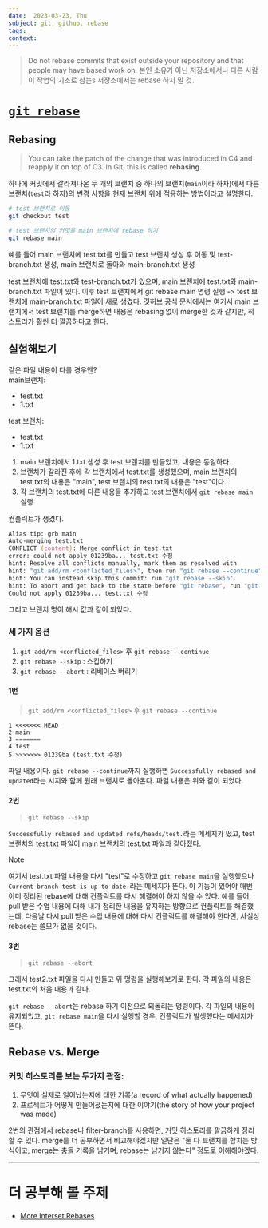 ```yaml
---
date:  2023-03-23, Thu
subject: git, github, rebase
tags: 
context: 
---
```

> Do not rebase commits that exist outside your repository and that people may have based work on. 본인 소유가 아닌 저장소에서나 다른 사람이 작업의 기초로 삼는s 저장소에서는 rebase 하지 말 것.

# [`git rebase`](https://git-scm.com/book/en/v2/Git-Branching-Rebasing)

## Rebasing
> You can take the patch of the change that was introduced in C4 and reapply it on top of C3. In Git, this is called **rebasing**.

하나에 커밋에서 갈라져나온 두 개의 브랜치 중 하나의 브랜치(`main`이라 하자)에서 다른 브랜치(`test`라 하자)의 변경 사항을 현재 브랜치 위에 적용하는 방법이라고 설명한다. 

```zsh
# test 브랜치로 이동
git checkout test

# test 브랜치의 커밋을 main 브랜치에 rebase 하기
git rebase main

```

예를 들어
main 브랜치에 test.txt를 만들고 test 브랜치 생성 후 이동 및 test-branch.txt 생성, main 브랜치로 돌아와 main-branch.txt 생성

test 브랜치에 test.txt와 test-branch.txt가 있으며, main 브랜치에 test.txt와 main-branch.txt 파일이 있다. 이후 test 브랜치에서 git rebase main 명령 실행 -> test 브랜치에 main-branch.txt 파일이 새로 생겼다. 깃허브 공식 문서에서는 여기서 main 브랜치에서 test 브랜치를 merge하면 내용은 rebasing 없이 merge한 것과 같지만, 히스토리가 훨씬 더 깔끔하다고 한다.

## 실험해보기
같은 파일 내용이 다를 경우엔?  
main브랜치:
- test.txt
- 1.txt

test 브랜치:
- test.txt
- 1.txt

1. main 브랜치에서 1.txt 생성 후 test 브랜치를 만들었고, 내용은 동일하다.
2. 브랜치가 갈라진 후에 각 브랜치에서 test.txt를 생성했으며, main 브랜치의 test.txt의 내용은 "main", test 브랜치의 test.txt의 내용은 "test"이다.
3. 각 브랜치의 test.txt에 다른 내용을 추가하고 test 브랜치에서 `git rebase main` 실행

컨플릭트가 생겼다.
```zsh
Alias tip: grb main
Auto-merging test.txt
CONFLICT (content): Merge conflict in test.txt
error: could not apply 01239ba... test.txt 수정
hint: Resolve all conflicts manually, mark them as resolved with
hint: "git add/rm <conflicted_files>", then run "git rebase --continue".
hint: You can instead skip this commit: run "git rebase --skip".
hint: To abort and get back to the state before "git rebase", run "git rebase --abort".
Could not apply 01239ba... test.txt 수정
```
그리고 브랜치 명이 해시 값과 같이 되었다.

### 세 가지 옵션
1. `git add/rm <conflicted_files>` 후 `git rebase --continue`
2. `git rebase --skip` : 스킵하기
3. `git rebase --abort` : 리베이스 버리기

#### 1번
> `git add/rm <conflicted_files>` 후 `git rebase --continue`

```
1 <<<<<<< HEAD
2 main
3 =======
4 test
5 >>>>>>> 01239ba (test.txt 수정)
```
파일 내용이다.
`git rebase --continue`까지 실행하면 `Successfully rebased and updated`라는 시지와 함께 원래 브랜치로 돌아온다. 파일 내용은 위와 같이 되었다.

#### 2번
> `git rebase --skip`

`Successfully rebased and updated refs/heads/test.`라는 메세지가 떴고, test 브랜치의 test.txt 파일이 main 브랜치의 test.txt 파일과 같아졌다.

> [!Note]  
> 여기서 test.txt 파일 내용을 다시 "test"로 수정하고 `git rebase main`을 실행했으나 `Current branch test is up to date.`라는 메세지가 뜬다. 이 기능이 있어야 매번 이미 정리된 rebase에 대해 컨플릭트를 다시 해결해야 하지 않을 수 있다. 예를 들어, pull 받은 수업 내용에 대해 내가 정리한 내용을 유지하는 방향으로 컨플릭트를 해결했는데, 다음날 다시 pull 받은 수업 내용에 대해 다시 컨플릭트를 해결해야 한다면, 사실상 rebase는 쓸모가 없을 것이다.

#### 3번
> `git rebase --abort`

그래서 test2.txt 파일을 다시 만들고 위 명령을 실행해보기로 한다. 각 파일의 내용은 test.txt의 처음 내용과 같다. 

`git rebase --abort`는 rebase 하기 이전으로 되돌리는 명령이다. 각 파일의 내용이 유지되었고, `git rebase main`을 다시 실행할 경우, 컨플릭트가 발생했다는 메세지가 뜬다.


## Rebase vs. Merge
### 커밋 히스토리를 보는 두가지 관점:
1. 무엇이 실제로 일어났는지에 대한 기록(a record of what actually happened)
2. 프로젝트가 어떻게 만들어졌는지에 대한 이야기(the story of how your project was made)

2번의 관점에서 rebase나 filter-branch를 사용하면, 커밋 히스토리를 깔끔하게 정리할 수 있다. merge를 더 공부하면서 비교해야겠지만 일단은 "둘 다 브랜치를 합치는 방식이고, merge는 충돌 기록을 남기며, rebase는 남기지 않는다" 정도로 이해해야겠다.


---

# 더 공부해 볼 주제
- [More Interset Rebases](https://git-scm.com/book/en/v2/Git-Branching-Rebasing#_more_interesting_rebases)
